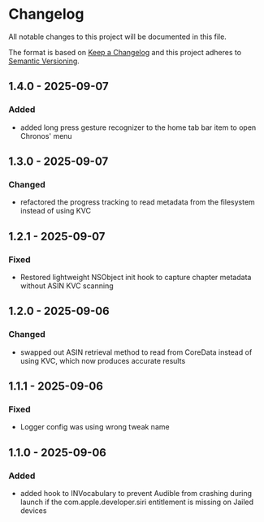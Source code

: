 # Changelog

All notable changes to this project will be documented in this file.

The format is based on [Keep a Changelog](http://keepachangelog.com/)
and this project adheres to [Semantic Versioning](http://semver.org/).

## 1.4.0 - 2025-09-07

### Added

- added long press gesture recognizer to the home tab bar item to open Chronos' menu

## 1.3.0 - 2025-09-07

### Changed

- refactored the progress tracking to read metadata from the filesystem instead of using KVC

## 1.2.1 - 2025-09-07

### Fixed

- Restored lightweight NSObject init hook to capture chapter metadata without ASIN KVC scanning

## 1.2.0 - 2025-09-06

### Changed

- swapped out ASIN retrieval method to read from CoreData instead of using KVC, which now produces accurate results

## 1.1.1 - 2025-09-06

### Fixed

- Logger config was using wrong tweak name

## 1.1.0 - 2025-09-06

### Added

- added hook to INVocabulary to prevent Audible from crashing during launch if the com.apple.developer.siri entitlement is missing on Jailed devices
